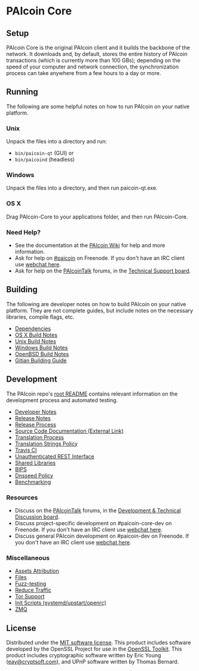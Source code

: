 PAIcoin Core
=============

Setup
---------------------
PAIcoin Core is the original PAIcoin client and it builds the backbone of the network. It downloads and, by default, stores the entire history of PAIcoin transactions (which is currently more than 100 GBs); depending on the speed of your computer and network connection, the synchronization process can take anywhere from a few hours to a day or more.

Running
---------------------
The following are some helpful notes on how to run PAIcoin on your native platform.

### Unix

Unpack the files into a directory and run:

- `bin/paicoin-qt` (GUI) or
- `bin/paicoind` (headless)

### Windows

Unpack the files into a directory, and then run paicoin-qt.exe.

### OS X

Drag PAIcoin-Core to your applications folder, and then run PAIcoin-Core.

### Need Help?

* See the documentation at the [PAIcoin Wiki](https://en.paicoin.it/wiki/Main_Page)
for help and more information.
* Ask for help on [#paicoin](http://webchat.freenode.net?channels=paicoin) on Freenode. If you don't have an IRC client use [webchat here](http://webchat.freenode.net?channels=paicoin).
* Ask for help on the [PAIcoinTalk](https://paicointalk.org/) forums, in the [Technical Support board](https://paicointalk.org/index.php?board=4.0).

Building
---------------------
The following are developer notes on how to build PAIcoin on your native platform. They are not complete guides, but include notes on the necessary libraries, compile flags, etc.

- [Dependencies](dependencies.md)
- [OS X Build Notes](build-osx.md)
- [Unix Build Notes](build-unix.md)
- [Windows Build Notes](build-windows.md)
- [OpenBSD Build Notes](build-openbsd.md)
- [Gitian Building Guide](gitian-building.md)

Development
---------------------
The PAIcoin repo's [root README](/README.md) contains relevant information on the development process and automated testing.

- [Developer Notes](developer-notes.md)
- [Release Notes](release-notes.md)
- [Release Process](release-process.md)
- [Source Code Documentation (External Link)](https://dev.visucore.com/paicoin/doxygen/)
- [Translation Process](translation_process.md)
- [Translation Strings Policy](translation_strings_policy.md)
- [Travis CI](travis-ci.md)
- [Unauthenticated REST Interface](REST-interface.md)
- [Shared Libraries](shared-libraries.md)
- [BIPS](bips.md)
- [Dnsseed Policy](dnsseed-policy.md)
- [Benchmarking](benchmarking.md)

### Resources
* Discuss on the [PAIcoinTalk](https://paicointalk.org/) forums, in the [Development & Technical Discussion board](https://paicointalk.org/index.php?board=6.0).
* Discuss project-specific development on #paicoin-core-dev on Freenode. If you don't have an IRC client use [webchat here](http://webchat.freenode.net/?channels=paicoin-core-dev).
* Discuss general PAIcoin development on #paicoin-dev on Freenode. If you don't have an IRC client use [webchat here](http://webchat.freenode.net/?channels=paicoin-dev).

### Miscellaneous
- [Assets Attribution](assets-attribution.md)
- [Files](files.md)
- [Fuzz-testing](fuzzing.md)
- [Reduce Traffic](reduce-traffic.md)
- [Tor Support](tor.md)
- [Init Scripts (systemd/upstart/openrc)](init.md)
- [ZMQ](zmq.md)

License
---------------------
Distributed under the [MIT software license](/COPYING).
This product includes software developed by the OpenSSL Project for use in the [OpenSSL Toolkit](https://www.openssl.org/). This product includes
cryptographic software written by Eric Young ([eay@cryptsoft.com](mailto:eay@cryptsoft.com)), and UPnP software written by Thomas Bernard.
